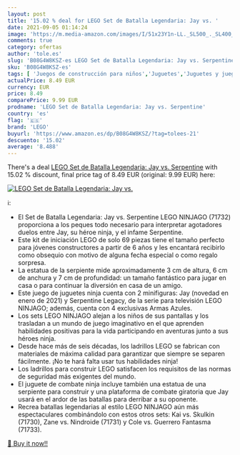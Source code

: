 ```yaml
---
layout: post
title: '15.02 % deal for LEGO Set de Batalla Legendaria: Jay vs. '
date: 2021-09-05 01:14:24
image: 'https://m.media-amazon.com/images/I/51x23Y1n-LL._SL500_._SL400_.jpg'
comments: true
category: ofertas
author: 'tole.es'
slug: 'B08G4W8KSZ-es LEGO Set de Batalla Legendaria: Jay vs. Serpentine'
sku: 'B08G4W8KSZ-es'
tags: [ 'Juegos de construcción para niños','Juguetes','Juguetes y juegos','Sets de construcción','lego', ]
actualPrice: 8.49 EUR
currency: EUR
price: 8.49
comparePrice: 9.99 EUR
prodname: 'LEGO Set de Batalla Legendaria: Jay vs. Serpentine'
country: 'es'
flag: '🇪🇸'
brand: 'LEGO'
buyurl: 'https://www.amazon.es/dp/B08G4W8KSZ/?tag=tolees-21'
descuento: '15.02'
average: '8.488'
---
```


There's a deal [LEGO Set de Batalla Legendaria: Jay vs. Serpentine](https://www.amazon.es/dp/B08G4W8KSZ/?tag=tolees-21)  with  15.02 % discount, final price tag of  8.49 EUR (original: 9.99 EUR) here:

[![LEGO Set de Batalla Legendaria: Jay vs. ](https://m.media-amazon.com/images/I/51x23Y1n-LL._SL500_._SL400_.jpg)](https://www.amazon.es/dp/B08G4W8KSZ/?tag=tolees-21)

ℹ️:

- El Set de Batalla Legendaria: Jay vs. Serpentine LEGO NINJAGO (71732) proporciona a los peques todo necesario para interpretar agotadores duelos entre Jay, su héroe ninja, y el infame Serpentine.
- Este kit de iniciación LEGO de solo 69 piezas tiene el tamaño perfecto para jóvenes constructores a partir de 6 años y les encantará recibirlo como obsequio con motivo de alguna fecha especial o como regalo sorpresa.
- La estatua de la serpiente mide aproximadamente 3 cm de altura, 6 cm de anchura y 7 cm de profundidad: un tamaño fantástico para jugar en casa o para continuar la diversión en casa de un amigo.
- Este juego de juguetes ninja cuenta con 2 minifiguras: Jay (novedad en enero de 2021) y Serpentine Legacy, de la serie para televisión LEGO NINJAGO; además, cuenta con 4 exclusivas Armas Azules.
- Los sets LEGO NINJAGO alejan a los niños de sus pantallas y los trasladan a un mundo de juego imaginativo en el que aprenden habilidades positivas para la vida participando en aventuras junto a sus héroes ninja.
- Desde hace más de seis décadas, los ladrillos LEGO se fabrican con materiales de máxima calidad para garantizar que siempre se separen fácilmente. ¡No te hará falta usar tus habilidades ninja!
- Los ladrillos para construir LEGO satisfacen los requisitos de las normas de seguridad más exigentes del mundo.
- El juguete de combate ninja incluye también una estatua de una serpiente para construir y una plataforma de combate giratoria que Jay usará en el ardor de las batallas para derribar a su oponente.
- Recrea batallas legendarias al estilo LEGO NINJAGO aún más espectaculares combinándolo con estos otros sets: Kai vs. Skulkin (71730), Zane vs. Nindroide (71731) y Cole vs. Guerrero Fantasma (71733).

[🛒 Buy it now!!](https://www.amazon.es/dp/B08G4W8KSZ/?tag=tolees-21)
